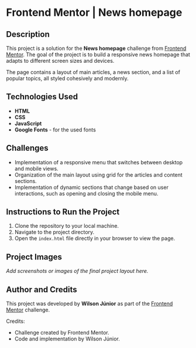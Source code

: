 
# Frontend Mentor | News homepage

## Description
This project is a solution for the **News homepage** challenge from [Frontend Mentor](https://www.frontendmentor.io). The goal of the project is to build a responsive news homepage that adapts to different screen sizes and devices.

The page contains a layout of main articles, a news section, and a list of popular topics, all styled cohesively and modernly.

## Technologies Used
- **HTML**
- **CSS**
- **JavaScript**
- **Google Fonts** - for the used fonts

## Challenges
- Implementation of a responsive menu that switches between desktop and mobile views.
- Organization of the main layout using grid for the articles and content sections.
- Implementation of dynamic sections that change based on user interactions, such as opening and closing the mobile menu.

## Instructions to Run the Project
1. Clone the repository to your local machine.
2. Navigate to the project directory.
3. Open the `index.html` file directly in your browser to view the page.

## Project Images
*Add screenshots or images of the final project layout here.*

## Author and Credits
This project was developed by **Wilson Júnior** as part of the [Frontend Mentor](https://www.frontendmentor.io) challenge.

Credits:
- Challenge created by Frontend Mentor.
- Code and implementation by Wilson Júnior.
